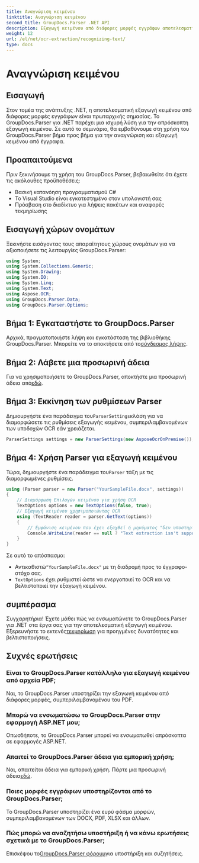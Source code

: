 ```yaml
---
title: Αναγνώριση κειμένου
linktitle: Αναγνώριση κειμένου
second_title: GroupDocs.Parser .NET API
description: Εξαγωγή κειμένου από διάφορες μορφές εγγράφων αποτελεσματικά με το GroupDocs.Parser για .NET. Εύκολη ενσωμάτωση και ισχυρές δυνατότητες OCR.
weight: 12
url: /el/net/ocr-extraction/recognizing-text/
type: docs
---
```

# Αναγνώριση κειμένου

## Εισαγωγή
Στον τομέα της ανάπτυξης .NET, η αποτελεσματική εξαγωγή κειμένου από διάφορες μορφές εγγράφων είναι πρωταρχικής σημασίας. Το GroupDocs.Parser για .NET παρέχει μια ισχυρή λύση για την απρόσκοπτη εξαγωγή κειμένου. Σε αυτό το σεμινάριο, θα εμβαθύνουμε στη χρήση του GroupDocs.Parser βήμα προς βήμα για την αναγνώριση και εξαγωγή κειμένου από έγγραφα.
## Προαπαιτούμενα
Πριν ξεκινήσουμε τη χρήση του GroupDocs.Parser, βεβαιωθείτε ότι έχετε τις ακόλουθες προϋποθέσεις:
- Βασική κατανόηση προγραμματισμού C#
- Το Visual Studio είναι εγκατεστημένο στον υπολογιστή σας
- Πρόσβαση στο διαδίκτυο για λήψεις πακέτων και αναφορές τεκμηρίωσης

## Εισαγωγή χώρων ονομάτων
Ξεκινήστε εισάγοντας τους απαραίτητους χώρους ονομάτων για να αξιοποιήσετε τις λειτουργίες GroupDocs.Parser:
```csharp
using System;
using System.Collections.Generic;
using System.Drawing;
using System.IO;
using System.Linq;
using System.Text;
using Aspose.OCR;
using GroupDocs.Parser.Data;
using GroupDocs.Parser.Options;
```
## Βήμα 1: Εγκαταστήστε το GroupDocs.Parser
 Αρχικά, πραγματοποιήστε λήψη και εγκατάσταση της βιβλιοθήκης GroupDocs.Parser. Μπορείτε να το αποκτήσετε από το[σύνδεσμος λήψης](https://releases.groupdocs.com/parser/net/).
## Βήμα 2: Λάβετε μια προσωρινή άδεια
 Για να χρησιμοποιήσετε το GroupDocs.Parser, αποκτήστε μια προσωρινή άδεια από[εδώ](https://purchase.groupdocs.com/temporary-license/).
## Βήμα 3: Εκκίνηση των ρυθμίσεων Parser
 Δημιουργήστε ένα παράδειγμα του`ParserSettings`κλάση για να διαμορφώσετε τις ρυθμίσεις εξαγωγής κειμένου, συμπεριλαμβανομένων των υποδοχών OCR εάν χρειάζεται.
```csharp
ParserSettings settings = new ParserSettings(new AsposeOcrOnPremise());
```
## Βήμα 4: Χρήση Parser για εξαγωγή κειμένου
 Τώρα, δημιουργήστε ένα παράδειγμα του`Parser` τάξη με τις διαμορφωμένες ρυθμίσεις.
```csharp
using (Parser parser = new Parser("YourSampleFile.docx", settings))
{
    // Διαμόρφωση Επιλογών κειμένου για χρήση OCR
    TextOptions options = new TextOptions(false, true);
    // Εξαγωγή κειμένου χρησιμοποιώντας OCR
    using (TextReader reader = parser.GetText(options))
    {
        // Εμφάνιση κειμένου που έχει εξαχθεί ή μηνύματος "δεν υποστηρίζεται".
        Console.WriteLine(reader == null ? "Text extraction isn't supported" : reader.ReadToEnd());
    }
}
```
Σε αυτό το απόσπασμα:
-  Αντικαθιστώ`"YourSampleFile.docx"` με τη διαδρομή προς το έγγραφο-στόχο σας.
- `TextOptions` έχει ρυθμιστεί ώστε να ενεργοποιεί το OCR και να βελτιστοποιεί την εξαγωγή κειμένου.

## συμπέρασμα
 Συγχαρητήρια! Έχετε μάθει πώς να ενσωματώνετε το GroupDocs.Parser για .NET στα έργα σας για την αποτελεσματική εξαγωγή κειμένου. Εξερευνήστε το εκτενές[τεκμηρίωση](https://tutorials.groupdocs.com/parser/net/) για προηγμένες δυνατότητες και βελτιστοποιήσεις.

## Συχνές ερωτήσεις
### Είναι το GroupDocs.Parser κατάλληλο για εξαγωγή κειμένου από αρχεία PDF;
Ναι, το GroupDocs.Parser υποστηρίζει την εξαγωγή κειμένου από διάφορες μορφές, συμπεριλαμβανομένου του PDF.
### Μπορώ να ενσωματώσω το GroupDocs.Parser στην εφαρμογή ASP.NET μου;
Οπωσδήποτε, το GroupDocs.Parser μπορεί να ενσωματωθεί απρόσκοπτα σε εφαρμογές ASP.NET.
### Απαιτεί το GroupDocs.Parser άδεια για εμπορική χρήση;
Ναι, απαιτείται άδεια για εμπορική χρήση. Πάρτε μια προσωρινή άδεια[εδώ](https://purchase.groupdocs.com/temporary-license/).
### Ποιες μορφές εγγράφων υποστηρίζονται από το GroupDocs.Parser;
Το GroupDocs.Parser υποστηρίζει ένα ευρύ φάσμα μορφών, συμπεριλαμβανομένων των DOCX, PDF, XLSX και άλλων.
### Πώς μπορώ να αναζητήσω υποστήριξη ή να κάνω ερωτήσεις σχετικά με το GroupDocs.Parser;
 Επισκέψου το[GroupDocs.Parser φόρουμ](https://forum.groupdocs.com/c/parser/17)για υποστήριξη και συζητήσεις.